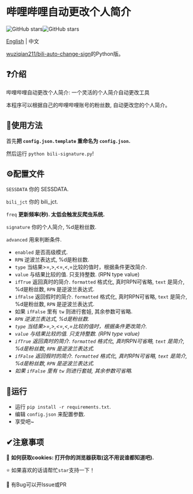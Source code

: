 # 哔哩哔哩自动更改个人简介

![GitHub stars](https://img.shields.io/github/stars/ThebestkillerTBK/bili-signature?style=flat)![GitHub stars](https://img.shields.io/github/forks/ThebestkillerTBK/bili-signature?style=flat)

[English](README.md) | 中文

[wuziqian211/bili-auto-change-sign](https://github.com/wuziqian211/bili-auto-change-sign)的Python版。

## ❓介绍

哔哩哔哩自动更改个人简介: 一个灵活的个人简介自动更改工具

本程序可以根据自己的哔哩哔哩账号的粉丝数, 自动更改您的个人简介。

## 🚀使用方法

首先**把 ``config.json.template`` 重命名为 ``config.json``.**

然后运行 ``python bili-signature.py``!

## ⚙配置文件

``SESSDATA`` 你的 SESSDATA.

``bili_jct`` 你的 bili_jct.

``freq`` **更新频率(秒). 太低会触发反爬虫系统.**

``signature`` 你的个人简介, %d是粉丝数.

``advanced`` 用来判断条件.

* ``enabled`` 是否高级模式.
* ``RPN`` 逆波兰表达式, %d是粉丝数.
* ``type`` 当结果>=,>,<=,<,=比较的值时，根据条件更改简介.
* ``value`` 与结果比较的值. 只支持整数. (RPN type value)
* ``ifTrue`` 返回真时的简介. ``formatted`` 格式化, 真时RPN可省略, ``text`` 是简介, %d是粉丝数, ``RPN`` 是逆波兰表达式.
* ``ifFalse`` 返回假时的简介. ``formatted`` 格式化, 真时RPN可省略, ``text`` 是简介, %d是粉丝数, ``RPN`` 是逆波兰表达式.
* 如果 ``ifFalse`` 里有 ``tw`` 则进行套娃, 其余参数可省略.
* *``RPN`` 逆波兰表达式, %d是粉丝数.*
* *``type`` 当结果>=,>,<=,<,=比较的值时，根据条件更改简介.*
* *``value`` 与结果比较的值. 只支持整数. (RPN type value)*
* *``ifTrue`` 返回真时的简介. ``formatted`` 格式化, 真时RPN可省略, ``text`` 是简介, %d是粉丝数, ``RPN`` 是逆波兰表达式.*
* *``ifFalse`` 返回假时的简介. ``formatted`` 格式化, 真时RPN可省略, ``text`` 是简介, %d是粉丝数, ``RPN`` 是逆波兰表达式.*
* *如果 ``ifFalse`` 里有 ``tw`` 则进行套娃, 其余参数可省略.*

## 🚗运行

* 运行 ``pip install -r requirements.txt``.
* 编辑 ``config.json`` 来配置参数.
* 享受吧~

## ✔注意事项

🍪 **如何获取cookies: 打开你的浏览器获取(这不用说谁都知道吧).**

⭐ 如果喜欢的话请帮忙`star`支持一下！

🐛 有Bug可以开Issue或PR
